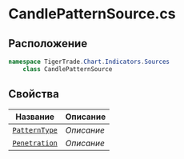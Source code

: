 
# CandlePatternSource.cs
## Расположение
```csharp
namespace TigerTrade.Chart.Indicators.Sources  
    class CandlePatternSource
```

## Свойства
| Название | Описание |
| --- | --- |
| [`PatternType`](./svoistva/PatternType.md) | *Описание* |
| [`Penetration`](./svoistva/Penetration.md) | *Описание* |
